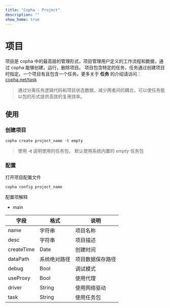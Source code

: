 ```yaml
---
title: "Copha - Project"
description: ""
show_home: true
---
```


# 项目
项目是 copha 中的最高层的管理形式，项目管理用户定义的工作流程和数据，通过 copha 能够创建，运行，删除项目。
项目包含特定的任务，任务通过创建项目时指定。一个项目有且包含一个任务。更多关于 **任务** 的介绍请访问：[copha.net/task](https://copha.net/task)

> 通过分离任务逻辑代码和项目状态数据，减少两者间的耦合，可以使任务能以包的形式提供高效的复用效率。

## 使用
### 创建项目
```
copha create project_name -t empty
```
> 使用 **-t** 说明使用的任务包， 默认使用系统内置的 *empty* 任务包

### 配置
打开项目配置文件
```
copha config project_name
```
配置项解释
* main

|字段 |格式 | 说明|
|-|-|-|
|name | 字符串|项目名称|
|desc | 字符串|项目描述 |
|createTime|Date|创建时间 |
|dataPath |系统绝对路径|项目数据保存路径|
|debug |Bool|调试模式 |
|useProxy |Bool |使用代理|
|driver|String |使用网络驱动 |
|task|String |使用任务包|
